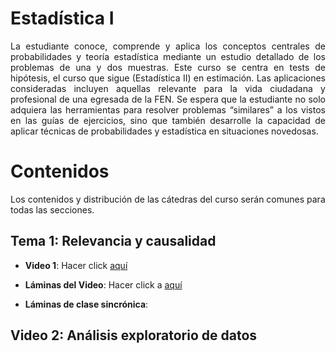 # Estadística I
<p style='text-align: justify;'> La estudiante conoce, comprende y aplica los conceptos centrales de probabilidades y teoría estadística
mediante un estudio detallado de los problemas de una y dos muestras. Este curso se centra en tests de
hipótesis, el curso que sigue (Estadística II) en estimación. Las aplicaciones consideradas incluyen aquellas
relevante para la vida ciudadana y profesional de una egresada de la FEN. Se espera que la estudiante no
solo adquiera las herramientas para resolver problemas “similares” a los vistos en las guías de ejercicios,
sino que también desarrolle la capacidad de aplicar técnicas de probabilidades y estadística en situaciones
novedosas. </p>

# Contenidos
Los contenidos y distribución de las cátedras del curso serán comunes para todas las secciones.

## Tema 1: Relevancia y causalidad

- **Video 1**: Hacer click [aquí](https://www.youtube.com/watch?v=QSipVRPvUgU&list=PL85P3dEf-o-u6IktBvpC8SDNQb_Xw2A2z&index=1&t=2448s)

- **Láminas del Video**: Hacer click a [aquí](https://drive.google.com/drive/folders/1Kl2eXRbrK1kUSV0HgJSx6MFWEcBbtQRw)

- **Láminas de clase sincrónica**: 

## Video 2: Análisis exploratorio de datos
